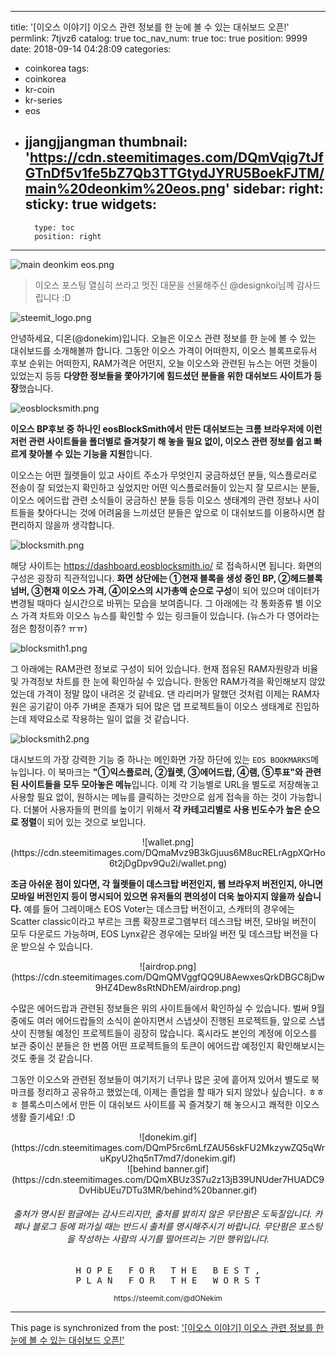 
---
title: '[이오스 이야기] 이오스 관련 정보를 한 눈에 볼 수 있는 대쉬보드 오픈!'
permlink: 7tjvz6
catalog: true
toc_nav_num: true
toc: true
position: 9999
date: 2018-09-14 04:28:09
categories:
- coinkorea
tags:
- coinkorea
- kr-coin
- kr-series
- eos
- jjangjjangman
thumbnail: 'https://cdn.steemitimages.com/DQmVqig7tJfGTnDf5v1fe5bZ7Qb3TTGtydJYRU5BoekFJTM/main%20deonkim%20eos.png'
sidebar:
    right:
        sticky: true
widgets:
    -
        type: toc
        position: right
---


![main deonkim eos.png](https://cdn.steemitimages.com/DQmVqig7tJfGTnDf5v1fe5bZ7Qb3TTGtydJYRU5BoekFJTM/main%20deonkim%20eos.png)

> 이오스 포스팅 열심히 쓰라고 멋진 대문을 선물해주신 @designkoi님께 감사드립니다 :D

![steemit_logo.png](https://cdn.steemitimages.com/DQmaZsenPDf5Qn5nJzDZNkVg1aCQUyXNwqwK1fk8qe4jhKa/steemit_logo.png)

안녕하세요, 디온(@donekim)입니다. 오늘은 이오스 관련 정보를 한 눈에 볼 수 있는 대쉬보드를 소개해볼까 합니다. 그동안 이오스 가격이 어떠한지, 이오스 블록프로듀서 후보 순위는 어떠한지, RAM가격은 어떤지, 오늘 이오스와 관련된 뉴스는 어떤 것들이 있었는지 등등 **다양한 정보들을 쫓아가기에 힘드셨던 분들을 위한 대쉬보드 사이트가 등장**했습니다.

![eosblocksmith.png](https://cdn.steemitimages.com/DQmTQSAvmQZWw9uF77ktAHrHveTM1YoAe3EykUx19VfErxD/eosblocksmith.png)

**이오스 BP후보 중 하나인 eosBlockSmith에서 만든 대쉬보드는 크롬 브라우저에 이런 저런 관련 사이트들을 폴더별로 즐겨찾기 해 놓을 필요 없이, 이오스 관련 정보를 쉽고 빠르게 찾아볼 수 있는 기능을 지원**합니다. 

이오스는 어떤 월렛들이 있고 사이트 주소가 무엇인지 궁금하셨던 분들, 익스플로러로 전송이 잘 되었는지 확인하고 싶었지만 어떤 익스플로러들이 있는지 잘 모르시는 분들, 이오스 에어드랍 관련 소식들이 궁금하신 분들 등등 이오스 생태계의 관련 정보나 사이트들을 찾아다니는 것에 어려움을 느끼셨던 분들은 앞으로 이 대쉬보드를 이용하시면 참 편리하지 않을까 생각합니다.


![blocksmith.png](https://cdn.steemitimages.com/DQmVJrVE7Av8HuSmqUnevWCZzi4NzcgtK6Fz3HxEvao5kQo/blocksmith.png)

해당 사이트는 https://dashboard.eosblocksmith.io/ 로 접속하시면 됩니다. 화면의 구성은 굉장히 직관적입니다. **화면 상단에는 ①현재 블록을 생성 중인 BP, ②헤드블록 넘버, ③현재 이오스 가격, ④이오스의 시가총액 순으로 구성**이 되어 있으며 데이터가 변경될 때마다 실시간으로 바뀌는 모습을 보여줍니다. 그 아래에는 각 통화종류 별 이오스 가격 차트와 이오스 뉴스를 확인할 수 있는 링크들이 있습니다. (뉴스가 다 영어라는 점은 함정이쥬? ㅠㅠ)

![blocksmith1.png](https://cdn.steemitimages.com/DQmUhtV2Dm5EU7EJVY276RyamapWwR8xVp9AedX3oX9brs6/blocksmith1.png)

그 아래에는 RAM관련 정보로 구성이 되어 있습니다. 현재 점유된 RAM자원량과 비율 및 가격정보 차트를 한 눈에 확인하실 수 있습니다. 한동안 RAM가격을 확인해보지 않았었는데 가격이 정말 많이 내려온 것 같네요. 댄 라리머가 말했던 것처럼 이제는 RAM자원은 공기같이 아주 가벼운 존재가 되어 많은 댑 프로젝트들이 이오스 생태계로 진입하는데 제약요소로 작용하는 일이 없을 것 같습니다.

![blocksmith2.png](https://cdn.steemitimages.com/DQmQq88PYV6WGVrQJAPXpcHZGFfDoudph1AZPf9Yx1dWHRP/blocksmith2.png) 

대시보드의 가장 강력한 기능 중 하나는 메인화면 가장 하단에 있는 `EOS BOOKMARKS`메뉴입니다. 이 북마크는 **"①익스플로러, ②월렛, ③에어드랍, ④램, ⑤투표"와 관련된 사이트들을 모두 모아놓은 메뉴**입니다. 이제 각 기능별로 URL을 별도로 저장해놓고 사용할 필요 없이, 원하시는 메뉴를 클릭하는 것만으로 쉽게 접속을 하는 것이 가능합니다. 더불어 사용자들의 편의를 높이기 위해서 **각 카테고리별로 사용 빈도수가 높은 순으로 정렬**이 되어 있는 것으로 보입니다. 

<center>![wallet.png](https://cdn.steemitimages.com/DQmaMvz9B3kGjuus6M8ucRELrAgpXQrHo6t2jDgDpv9Qu2i/wallet.png)</center>

**조금 아쉬운 점이 있다면, 각 월렛들이 데스크탑 버전인지, 웹 브라우저 버전인지, 아니면 모바일 버전인지 등이 명시되어 있으면 유저들의 편의성이 더욱 높아지지 않을까 싶습니다.** 예를 들어 그레이매스 EOS Voter는 데스크탑 버전이고, 스캐터의 경우에는 Scatter classic이라고 부르는 크롬 확장프로그램부터 데스크탑 버전, 모바일 버전이 모두 다운로드 가능하며, EOS Lynx같은 경우에는 모바일 버전 및 데스크탑 버전을 다운 받으실 수 있습니다.

<center>![airdrop.png](https://cdn.steemitimages.com/DQmQMVggfQQ9U8AewxesQrkDBGC8jDw9HZ4Dew8sRtNDhEM/airdrop.png)</center>

수많은 에어드랍과 관련된 정보들은 위의 사이트들에서 확인하실 수 있습니다. 벌써 9월 중에도 여러 에어드랍들의 소식이 쏟아지면서 스냅샷이 진행된 프로젝트들, 앞으로 스냅샷이 진행될 예정인 프로젝트들이 굉장히 많습니다. 혹시라도 본인의 계정에 이오스를 보관 중이신 분들은 한 번쯤 어떤 프로젝트들의 토큰이 에어드랍 예정인지 확인해보시는 것도 좋을 것 같습니다.


그동안 이오스와 관련된 정보들이 여기저기 너무나 많은 곳에 흩어져 있어서 별도로 북마크를 정리하고 공유하고 했었는데, 이제는 졸업을 할 때가 되지 않았나 싶습니다. ㅎㅎㅎ 블록스미스에서 만든 이 대쉬보드 사이트를 꼭 즐겨찾기 해 놓으시고 쾌적한 이오스 생활 즐기세요! :D





<center>![donekim.gif](https://cdn.steemitimages.com/DQmP5rc6mLfZAU56skFU2MkzywZQ5qWruKpyU2hq5nT7md7/donekim.gif)</center>


<center>![behind banner.gif](https://cdn.steemitimages.com/DQmXBUz3S7u2z13jB39UNUder7HUADC9DvHibUEu7DTu3MR/behind%20banner.gif)

<h6> 출처가 명시된 펌글에는 감사드리지만, 출처를 밝히지 않은 무단펌은 도둑질입니다. 
카페나 블로그 등에 퍼가실 때는 반드시 출처를 명시해주시기 바랍니다.
무단펌은 포스팅을 작성하는 사람의 사기를 떨어뜨리는 기만 행위입니다.</h6></center>







<center><pre> H O P E   F O R   T H E   B E S T , 
P L A N   F O R   T H E   W O R S T</pre>
<sub> https://steemit.com/@dONekim</sub></center>

- - -

This page is synchronized from the post: ['[이오스 이야기] 이오스 관련 정보를 한 눈에 볼 수 있는 대쉬보드 오픈!'](https://steemit.com/@donekim/7tjvz6)
